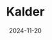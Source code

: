 ---  
layout: startup_page  
title: "Kalder"  
id: "kalder.co"  
permalink: "/kalderkalder.co11202024/"  
website: "https://kalder.co/"  
funding_round: "Seed"  
funding_amount: "$7M"  
investors: "Javelin Venture Partners, 8VC, Human Capital, Gingerbread Capital, Emergence Capital, Formus Capital, 500 Startups, Harry Maguire, Shuo Wang, Julius Genachowski"  
about: "Kalder provides a white-label partner rewards platform that allows brands to integrate cashback programs directly into their apps or websites. This enables brands to reward loyal customers, generate new revenue streams, and boost engagement. The platform automates tracking, payments, and provides valuable customer spending insights."  
markets: "Loyalty Programs, Fintech, SaaS, Financial Technologies, Brand Engagement, Marketing, partnerships, affiliate marketing, financial services, performance marketing, advertising technology, consumer insights, loyalty programs, e-commerce, purchase intelligence, adtech, Card linking, Banking Partnerships, Consumer Engagement"  
hq: "New York, New York, United States"  
founded_year: "2017"  
linkedin: "https://www.linkedin.com/company/kalderco"  
twitter: "https://twitter.com/kalder_co"  
instagram: ""  
facebook: "https://www.facebook.com/61568046314051"  
crunchbase: "https://www.crunchbase.com/organization/kalder/company_financials"  
pitchbook: "https://pitchbook.com/profiles/company/513047-89"  

date_display: "20-Nov-2024"  
date: "2024-11-20"

# SEO Optimization  
meta_title: "Kalder - Seed Funding ($7M)"  
meta_description: "Kalder, Kalder provides a white-label partner rewards platform that allows brands to integrate cashback programs directly into their apps or websites. This en..."  
meta_keywords: "Kalder, Loyalty Programs, Fintech, SaaS, Financial Technologies, Brand Engagement, Marketing, partnerships, affiliate marketing, financial services, performance marketing, advertising technology, consumer insights, loyalty programs, e-commerce, purchase intelligence, adtech, Card linking, Banking Partnerships, Consumer Engagement, Seed funding"  
canonical_url: "https://startup.projectstartups.com/kalderkalder.co11202024/"  
---